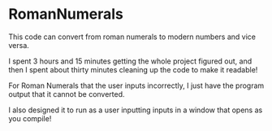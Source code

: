 # RomanNumerals
This code can convert from roman numerals to modern numbers and vice versa.

I spent 3 hours and 15 minutes getting the whole project figured out, and then I spent about thirty minutes cleaning up the code to make it readable!

For Roman Numerals that the user inputs incorrectly, I just have the program output that it cannot be converted.

I also designed it to run as a user inputting inputs in a window that opens as you compile!
